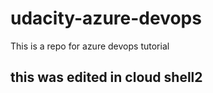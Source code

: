 # udacity-azure-devops
This is a repo for azure devops tutorial

## this was edited in cloud shell2
